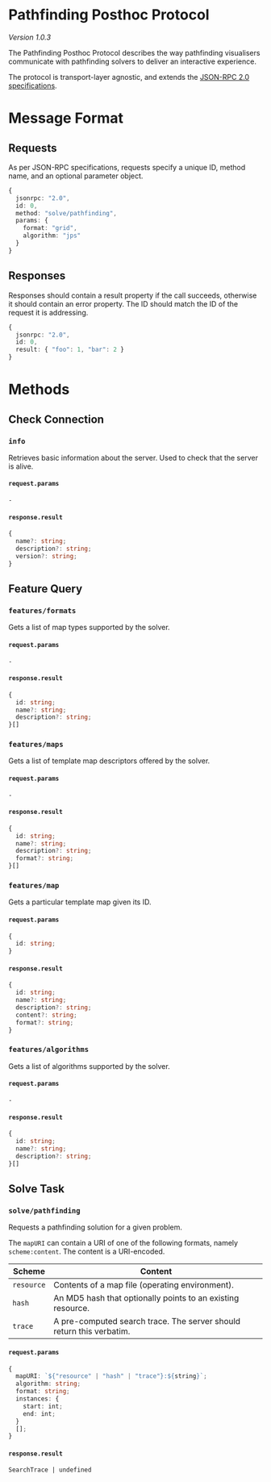 # Pathfinding Posthoc Protocol

_Version 1.0.3_

The Pathfinding Posthoc Protocol describes the way pathfinding visualisers communicate with pathfinding solvers to deliver an interactive experience.

The protocol is transport-layer agnostic, and extends the [JSON-RPC 2.0 specifications](https://www.jsonrpc.org/specification).

# Message Format

## Requests

As per JSON-RPC specifications, requests specify a unique ID, method name, and an optional parameter object.

```ts
{
  jsonrpc: "2.0",
  id: 0,
  method: "solve/pathfinding",
  params: {
    format: "grid",
    algorithm: "jps"
  }
}
```

## Responses

Responses should contain a result property if the call succeeds, otherwise it should contain an error property. The ID should match the ID of the request it is addressing.

```ts
{
  jsonrpc: "2.0",
  id: 0,
  result: { "foo": 1, "bar": 2 }
}
```

# Methods

## Check Connection

### `info`

Retrieves basic information about the server. Used to check that the server is alive.

#### `request.params`

`-`

#### `response.result`

```ts
{
  name?: string;
  description?: string;
  version?: string;
}
```

## Feature Query

### `features/formats`

Gets a list of map types supported by the solver.

#### `request.params`

`-`

#### `response.result`

```ts
{
  id: string;
  name?: string;
  description?: string;
}[]
```

### `features/maps`

Gets a list of template map descriptors offered by the solver.

#### `request.params`

`-`

#### `response.result`

```ts
{
  id: string;
  name?: string;
  description?: string;
  format?: string;
}[]
```

### `features/map`

Gets a particular template map given its ID.

#### `request.params`

```ts
{
  id: string;
}
```

#### `response.result`

```ts
{
  id: string;
  name?: string;
  description?: string;
  content?: string;
  format?: string;
}
```

### `features/algorithms`

Gets a list of algorithms supported by the solver.

#### `request.params`

`-`

#### `response.result`

```ts
{
  id: string;
  name?: string;
  description?: string;
}[]
```

## Solve Task

### `solve/pathfinding`

Requests a pathfinding solution for a given problem.

The `mapURI` can contain a URI of one of the following formats, namely `scheme:content`. The content is a URI-encoded.

| Scheme     | Content                                                              |
| ---------- | -------------------------------------------------------------------- |
| `resource` | Contents of a map file (operating environment).                      |
| `hash`     | An MD5 hash that optionally points to an existing resource.          |
| `trace`    | A pre-computed search trace. The server should return this verbatim. |

#### `request.params`

```ts
{
  mapURI: `${"resource" | "hash" | "trace"}:${string}`;
  algorithm: string;
  format: string;
  instances: {
    start: int;
    end: int;
  }
  [];
}
```

#### `response.result`

`SearchTrace | undefined`
